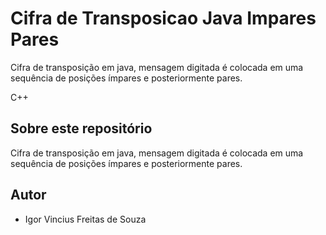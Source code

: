

# Cifra de Transposicao Java Impares Pares
Cifra de transposição em java, mensagem digitada é colocada em uma sequência de posições ímpares e posteriormente pares.


C++
## Sobre este repositório

Cifra de transposição em java, mensagem digitada é colocada em uma sequência de posições ímpares e posteriormente pares.
## Autor

* Igor Vincius Freitas de Souza
